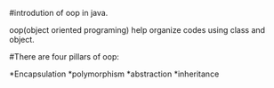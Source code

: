 #introdution of oop in java.

oop(object oriented programing) help organize codes using class and object.


#There are four pillars of oop:

*Encapsulation
*polymorphism
*abstraction
*inheritance

